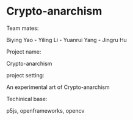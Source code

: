 # Crypto-anarchism

Team mates: 

Biying Yao - Yiling Li - Yuanrui Yang - Jingru Hu

Project name:

Crypto-anarchism

project setting:

An experimental art of Crypto-anarchism


Techinical base:

p5js, openframeworks, opencv



